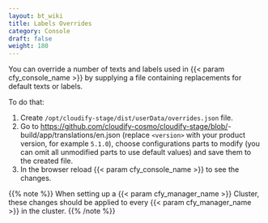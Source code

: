 ```yaml
---
layout: bt_wiki
title: Labels Overrides
category: Console
draft: false
weight: 180
---
```


You can override a number of texts and labels used in {{< param cfy_console_name >}} by supplying a file containing replacements for default texts or labels.

To do that:

1. Create `/opt/cloudify-stage/dist/userData/overrides.json` file.
1. Go to https://github.com/cloudify-cosmo/cloudify-stage/blob/<version>-build/app/translations/en.json (replace `<version>` with your product version, for example `5.1.0`), choose configurations parts to modify (you can omit all unmodified parts to use default values) and save them to the created file.
1. In the browser reload {{< param cfy_console_name >}} to see the changes.

{{% note %}}
When setting up a {{< param cfy_manager_name >}} Cluster, these changes should be applied to every {{< param cfy_manager_name >}} in the cluster.
{{% /note %}}
